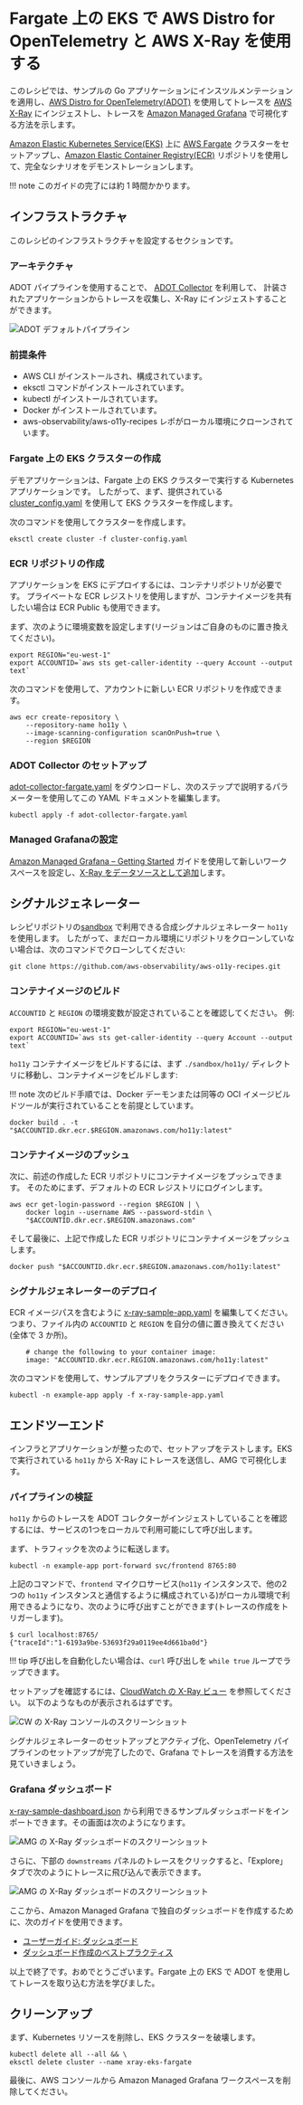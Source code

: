 # Fargate 上の EKS で AWS Distro for OpenTelemetry と AWS X-Ray を使用する

このレシピでは、サンプルの Go アプリケーションにインスツルメンテーションを適用し、[AWS Distro for OpenTelemetry(ADOT)](https://aws.amazon.com/otel) を使用してトレースを [AWS X-Ray](https://aws.amazon.com/xray/) にインジェストし、トレースを [Amazon Managed Grafana](https://aws.amazon.com/grafana/) で可視化する方法を示します。

[Amazon Elastic Kubernetes Service(EKS)](https://aws.amazon.com/eks/) 上に [AWS Fargate](https://aws.amazon.com/fargate/) クラスターをセットアップし、[Amazon Elastic Container Registry(ECR)](https://aws.amazon.com/ecr/) リポジトリを使用して、完全なシナリオをデモンストレーションします。

!!! note
    このガイドの完了には約 1 時間かかります。

## インフラストラクチャ
このレシピのインフラストラクチャを設定するセクションです。

### アーキテクチャ

ADOT パイプラインを使用することで、
[ADOT Collector](https://github.com/aws-observability/aws-otel-collector) を利用して、
計装されたアプリケーションからトレースを収集し、X-Ray にインジェストすることができます。

![ADOT デフォルトパイプライン](../images/adot-default-pipeline.png)

### 前提条件

* AWS CLI がインストールされ、構成されています。
* eksctl コマンドがインストールされています。
* kubectl がインストールされています。
* Docker がインストールされています。 
* aws-observability/aws-o11y-recipes レポがローカル環境にクローンされています。

### Fargate 上の EKS クラスターの作成

デモアプリケーションは、Fargate 上の EKS クラスターで実行する Kubernetes アプリケーションです。
したがって、まず、提供されている [cluster_config.yaml](./fargate-eks-xray-go-adot-amg/cluster-config.yaml) を使用して EKS クラスターを作成します。

次のコマンドを使用してクラスターを作成します。

```
eksctl create cluster -f cluster-config.yaml
```

### ECR リポジトリの作成

アプリケーションを EKS にデプロイするには、コンテナリポジトリが必要です。
プライベートな ECR レジストリを使用しますが、コンテナイメージを共有したい場合は ECR Public も使用できます。

まず、次のように環境変数を設定します(リージョンはご自身のものに置き換えてください)。

```
export REGION="eu-west-1"
export ACCOUNTID=`aws sts get-caller-identity --query Account --output text`
```

次のコマンドを使用して、アカウントに新しい ECR リポジトリを作成できます。

```
aws ecr create-repository \
    --repository-name ho11y \
    --image-scanning-configuration scanOnPush=true \
    --region $REGION
```

### ADOT Collector のセットアップ

[adot-collector-fargate.yaml](./fargate-eks-xray-go-adot-amg/adot-collector-fargate.yaml) をダウンロードし、次のステップで説明するパラメーターを使用してこの YAML ドキュメントを編集します。


```
kubectl apply -f adot-collector-fargate.yaml
```

### Managed Grafanaの設定

[Amazon Managed Grafana – Getting Started](https://aws.amazon.com/blogs/mt/amazon-managed-grafana-getting-started/) ガイドを使用して新しいワークスペースを設定し、[X-Ray をデータソースとして追加](https://docs.aws.amazon.com/grafana/latest/userguide/x-ray-data-source.html)します。

## シグナルジェネレーター

レシピリポジトリの[sandbox](https://github.com/aws-observability/observability-best-practices/tree/main/sandbox/ho11y) で利用できる合成シグナルジェネレーター `ho11y` を使用します。
したがって、まだローカル環境にリポジトリをクローンしていない場合は、次のコマンドでクローンしてください:

```
git clone https://github.com/aws-observability/aws-o11y-recipes.git
```

### コンテナイメージのビルド
`ACCOUNTID` と `REGION` の環境変数が設定されていることを確認してください。
例:

```
export REGION="eu-west-1"
export ACCOUNTID=`aws sts get-caller-identity --query Account --output text`
```

`ho11y` コンテナイメージをビルドするには、まず `./sandbox/ho11y/` ディレクトリに移動し、コンテナイメージをビルドします:

!!! note
    次のビルド手順では、Docker デーモンまたは同等の OCI イメージビルドツールが実行されていることを前提としています。

```
docker build . -t "$ACCOUNTID.dkr.ecr.$REGION.amazonaws.com/ho11y:latest"
```

### コンテナイメージのプッシュ
次に、前述の作成した ECR リポジトリにコンテナイメージをプッシュできます。
そのためにまず、デフォルトの ECR レジストリにログインします。

```
aws ecr get-login-password --region $REGION | \
    docker login --username AWS --password-stdin \
    "$ACCOUNTID.dkr.ecr.$REGION.amazonaws.com"
```

そして最後に、上記で作成した ECR リポジトリにコンテナイメージをプッシュします。

```
docker push "$ACCOUNTID.dkr.ecr.$REGION.amazonaws.com/ho11y:latest"
```

### シグナルジェネレーターのデプロイ

ECR イメージパスを含むように [x-ray-sample-app.yaml](./fargate-eks-xray-go-adot-amg/x-ray-sample-app.yaml) を編集してください。つまり、ファイル内の `ACCOUNTID` と `REGION` を自分の値に置き換えてください(全体で 3 か所)。

``` 
    # change the following to your container image:
    image: "ACCOUNTID.dkr.ecr.REGION.amazonaws.com/ho11y:latest"
```

次のコマンドを使用して、サンプルアプリをクラスターにデプロイできます。

```
kubectl -n example-app apply -f x-ray-sample-app.yaml
```

## エンドツーエンド

インフラとアプリケーションが整ったので、セットアップをテストします。EKS で実行されている `ho11y` から X-Ray にトレースを送信し、AMG で可視化します。

### パイプラインの検証

`ho11y` からのトレースを ADOT コレクターがインジェストしていることを確認するには、サービスの1つをローカルで利用可能にして呼び出します。

まず、トラフィックを次のように転送します。

```
kubectl -n example-app port-forward svc/frontend 8765:80
```

上記のコマンドで、`frontend` マイクロサービス(`ho11y` インスタンスで、他の2つの `ho11y` インスタンスと通信するように構成されている)がローカル環境で利用できるようになり、次のように呼び出すことができます(トレースの作成をトリガーします)。

```
$ curl localhost:8765/
{"traceId":"1-6193a9be-53693f29a0119ee4d661ba0d"}
```

!!! tip
    呼び出しを自動化したい場合は、`curl` 呼び出しを `while true` ループでラップできます。

セットアップを確認するには、[CloudWatch の X-Ray ビュー](https://console.aws.amazon.com/cloudwatch/home#xray:service-map/) を参照してください。
以下のようなものが表示されるはずです。

![CW の X-Ray コンソールのスクリーンショット](../images/x-ray-cw-ho11y.png)

シグナルジェネレーターのセットアップとアクティブ化、OpenTelemetry パイプラインのセットアップが完了したので、Grafana でトレースを消費する方法を見ていきましょう。

### Grafana ダッシュボード

[x-ray-sample-dashboard.json](./fargate-eks-xray-go-adot-amg/x-ray-sample-dashboard.json) から利用できるサンプルダッシュボードをインポートできます。その画面は次のようになります。

![AMG の X-Ray ダッシュボードのスクリーンショット](../images/x-ray-amg-ho11y-dashboard.png)

さらに、下部の `downstreams` パネルのトレースをクリックすると、「Explore」タブで次のようにトレースに飛び込んで表示できます。

![AMG の X-Ray ダッシュボードのスクリーンショット](../images/x-ray-amg-ho11y-explore.png)

ここから、Amazon Managed Grafana で独自のダッシュボードを作成するために、次のガイドを使用できます。

* [ユーザーガイド: ダッシュボード](https://docs.aws.amazon.com/grafana/latest/userguide/dashboard-overview.html)
* [ダッシュボード作成のベストプラクティス](https://grafana.com/docs/grafana/latest/best-practices/best-practices-for-creating-dashboards/)

以上で終了です。おめでとうございます。Fargate 上の EKS で ADOT を使用してトレースを取り込む方法を学びました。

## クリーンアップ

まず、Kubernetes リソースを削除し、EKS クラスターを破壊します。

```
kubectl delete all --all && \
eksctl delete cluster --name xray-eks-fargate
```

最後に、AWS コンソールから Amazon Managed Grafana ワークスペースを削除してください。
